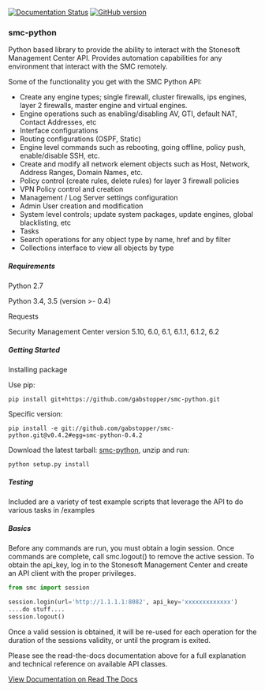 [![Documentation Status](https://readthedocs.org/projects/smc-python/badge/?version=latest)](http://smc-python.readthedocs.io/en/latest/?badge=latest) [![GitHub version](https://badge.fury.io/gh/gabstopper%2Fsmc-python.svg)](https://badge.fury.io/gh/gabstopper%2Fsmc-python)

### smc-python

Python based library to provide the ability to interact with the Stonesoft Management Center API.
Provides automation capabilities for any environment that interact with the SMC remotely.

Some of the functionality you get with the SMC Python API:

* Create any engine types; single firewall, cluster firewalls, ips engines, layer 2 firewalls, master engine and virtual engines.
* Engine operations such as enabling/disabling AV, GTI, default NAT, Contact Addresses, etc
* Interface configurations
* Routing configurations (OSPF, Static)
* Engine level commands such as rebooting, going offline, policy push, enable/disable SSH, etc.
* Create and modify all network element objects such as Host, Network, Address Ranges, Domain Names, etc.
* Policy control (create rules, delete rules) for layer 3 firewall policies
* VPN Policy control and creation
* Management / Log Server settings configuration
* Admin User creation and modification
* System level controls; update system packages, update engines, global blacklisting, etc
* Tasks
* Search operations for any object type by name, href and by filter
* Collections interface to view all objects by type


##### Requirements

Python 2.7

Python 3.4, 3.5 (version >- 0.4)

Requests 

Security Management Center version 5.10, 6.0, 6.1, 6.1.1, 6.1.2, 6.2

##### Getting Started

Installing package

Use pip:

`pip install git+https://github.com/gabstopper/smc-python.git`

Specific version:

`pip install -e git://github.com/gabstopper/smc-python.git@v0.4.2#egg=smc-python-0.4.2`

Download the latest tarball: [smc-python](https://github.com/gabstopper/smc-python/archive/master.zip), unzip and run:

`python setup.py install`

##### Testing

Included are a variety of test example scripts that leverage the API to do various tasks in /examples

##### Basics

Before any commands are run, you must obtain a login session. Once commands are complete, call smc.logout() to remove the active session. To obtain the api_key, log in to the Stonesoft Management Center and create an API client with the proper privileges.

```python
from smc import session

session.login(url='http://1.1.1.1:8082', api_key='xxxxxxxxxxxxx')
....do stuff....
session.logout()
```

Once a valid session is obtained, it will be re-used for each operation for the duration of the sessions validity, or until the program is exited.

 
Please see the read-the-docs documentation above for a full explanation and technical reference on available API classes.

[View Documentation on Read The Docs](http://smc-python.readthedocs.io/en/latest/?badge=latest)